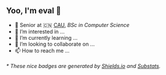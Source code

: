 ## Yoo, I'm eval :wave:

- 🍻 Senior at 🇨🇳 [CAU](https://www.cau.edu.cn), _BSc in Computer Science_
- 👀 I’m interested in ...
- 🌱 I’m currently learning ...
- 💞️ I’m looking to collaborate on ...
- 📫 How to reach me ...

<h6>* These nice badges are generated by <a href="https://shields.io/">Shields.io</a> and <a href="https://github.com/spencerwooo/Substats">Substats</a>.</h6>
